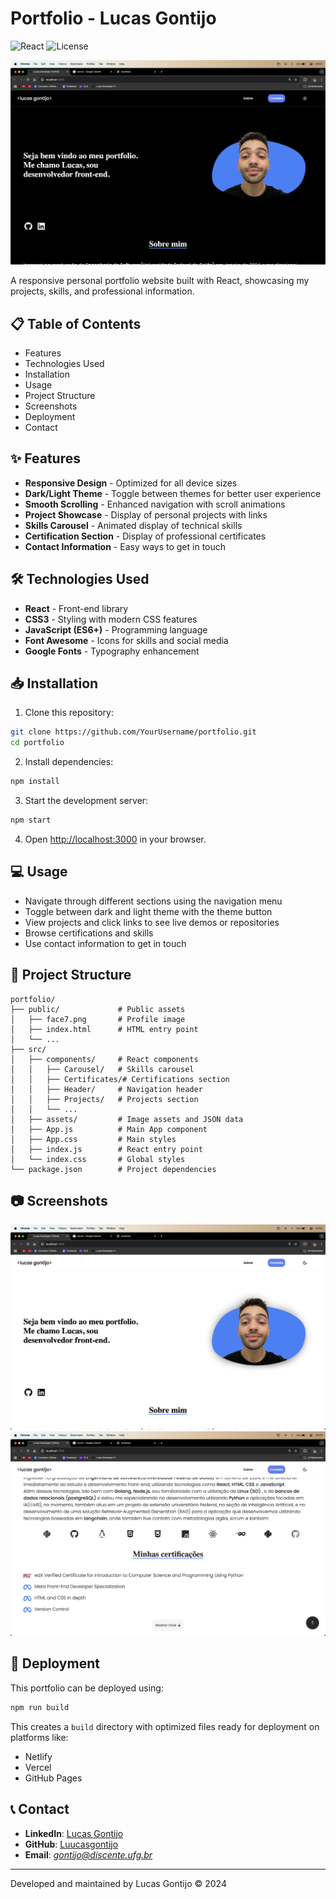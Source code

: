 # Portfolio - Lucas Gontijo

![React](https://img.shields.io/badge/React-18.3.1-blue)
![License](https://img.shields.io/badge/License-MIT-green)

<img src="HOME_2.png" alt="HOME PAGE" width="600"/>

A responsive personal portfolio website built with React, showcasing my projects, skills, and professional information.

## 📋 Table of Contents

- Features
- Technologies Used
- Installation
- Usage
- Project Structure
- Screenshots
- Deployment
- Contact

## ✨ Features

- **Responsive Design** - Optimized for all device sizes
- **Dark/Light Theme** - Toggle between themes for better user experience
- **Smooth Scrolling** - Enhanced navigation with scroll animations
- **Project Showcase** - Display of personal projects with links
- **Skills Carousel** - Animated display of technical skills
- **Certification Section** - Display of professional certificates
- **Contact Information** - Easy ways to get in touch

## 🛠️ Technologies Used

- **React** - Front-end library
- **CSS3** - Styling with modern CSS features
- **JavaScript (ES6+)** - Programming language
- **Font Awesome** - Icons for skills and social media
- **Google Fonts** - Typography enhancement

## 📥 Installation

1. Clone this repository:
```bash
git clone https://github.com/YourUsername/portfolio.git
cd portfolio
```

2. Install dependencies:
```bash
npm install
```

3. Start the development server:
```bash
npm start
```

4. Open [http://localhost:3000](http://localhost:3000) in your browser.

## 💻 Usage

- Navigate through different sections using the navigation menu
- Toggle between dark and light theme with the theme button
- View projects and click links to see live demos or repositories
- Browse certifications and skills
- Use contact information to get in touch

## 📁 Project Structure

```
portfolio/
├── public/             # Public assets
│   ├── face7.png       # Profile image
│   ├── index.html      # HTML entry point
│   └── ...
├── src/
│   ├── components/     # React components
│   │   ├── Carousel/   # Skills carousel
│   │   ├── Certificates/# Certifications section
│   │   ├── Header/     # Navigation header
│   │   ├── Projects/   # Projects section
│   │   └── ...
│   ├── assets/         # Image assets and JSON data
│   ├── App.js          # Main App component
│   ├── App.css         # Main styles
│   ├── index.js        # React entry point
│   └── index.css       # Global styles
└── package.json        # Project dependencies
```

## 📷 Screenshots

![HOME PAGE](<HOME.png>)
![BIO](<BIO.png>)
## 🚀 Deployment

This portfolio can be deployed using:

```bash
npm run build
```

This creates a `build` directory with optimized files ready for deployment on platforms like:
- Netlify
- Vercel
- GitHub Pages

## 📞 Contact

- **LinkedIn**: [Lucas Gontijo](https://www.linkedin.com/in/lucas-gontijo-6887b92b3/)
- **GitHub**: [Luucasgontijo](https://github.com/Luucasgontijo)
- **Email**: *gontijo@discente.ufg.br*

---

Developed and maintained by Lucas Gontijo &copy; 2024
